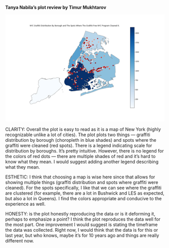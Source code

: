 __Tanya Nabila’s plot review by Timur Mukhtarov__

![Alt text](Assignment1_charts/plot1.png)

CLARITY: Overall the plot is easy to read as it is a map of New York (highly recognizable unlike a lot of cities). The plot plots two things — graffiti distribution by borough (choropleth in blue shades) and spots where the graffiti were cleaned (red spots). There is a legend indicating scale for distribution by boroughs. It’s pretty intuitive. However, there is no legend for the colors of red dots — there are multiple shades of red and it’s hard to know what they mean. I would suggest adding another legend describing what they mean.

ESTHETIC: I think that choosing a map is wise here since that allows for showing multiple things (graffiti distribution and spots where graffiti were cleaned). For the spots specifically, I like that we can see where the graffiti are clustered (for example, there are a lot in Bushwick and LES as expected, but also a lot in Queens). I find the colors appropriate and conducive to the experience as well.

HONESTY: is the plot honestly reproducing the data or is it deforming it, perhaps to emphasize a point? I think the plot reproduces the data well for the most part. One improvement I would suggest is stating the timeframe the data was collected. Right now, I would think that the data is for this or last year, but who knows, maybe it’s for 10 years ago and things are really different now. 